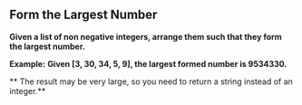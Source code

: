 ## Form the Largest Number ##

**Given a list of non negative integers, arrange them such that they form the largest number.**

**Example:** 
**Given [3, 30, 34, 5, 9], the largest formed number is 9534330.**

**        The result may be very large, so you need to return a string instead of an integer.**
